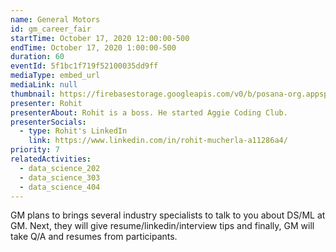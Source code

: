 ```yaml
---
name: General Motors
id: gm_career_fair
startTime: October 17, 2020 12:00:00-500
endTime: October 17, 2020 1:00:00-500
duration: 60
eventId: 5f1bc1f719f52100035dd9ff
mediaType: embed_url
mediaLink: null
thumbnail: https://firebasestorage.googleapis.com/v0/b/posana-org.appspot.com/o/uploaded_content%2Fimg.jpg?alt=media&token=65a7a595-fb45-4f29-8b10-6785337ee0cf
presenter: Rohit
presenterAbout: Rohit is a boss. He started Aggie Coding Club.
presenterSocials:
  - type: Rohit's LinkedIn
    link: https://www.linkedin.com/in/rohit-mucherla-a11286a4/
priority: 7
relatedActivities:
  - data_science_202
  - data_science_303
  - data_science_404
---
```


GM plans to brings several industry specialists to talk to you about DS/ML at GM. Next, they will 
give resume/linkedin/interview tips and finally, GM will take Q/A and resumes from participants.